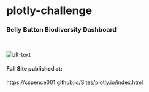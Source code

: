 # plotly-challenge

<h3> Belly Button Biodiversity Dashboard </h3>
<br>

![alt-text](https://media.giphy.com/media/QyhWbJMRlXH4wK1ZLu/giphy.gif) 
<h4>Full Site published at: </h4>
https://cspence001.github.io/Sites/plotly.io/index.html 

